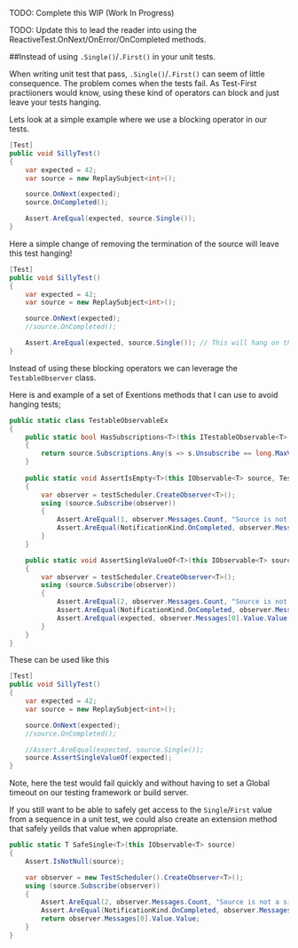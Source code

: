 TODO: Complete this WIP (Work In Progress)

TODO: Update this to lead the reader into using the ReactiveTest.OnNext/OnError/OnCompleted methods.


##Instead of using `.Single()`/`.First()` in your unit tests.

When writing unit test that pass, `.Single()`/`.First()` can seem of little consequence.
The problem comes when the tests fail.
As Test-First practiioners would know, using these kind of operators can block and just leave your tests hanging.

Lets look at a simple example where we use a blocking operator in our tests.

```csharp
[Test]
public void SillyTest()
{
    var expected = 42;
    var source = new ReplaySubject<int>();

    source.OnNext(expected);
    source.OnCompleted();

    Assert.AreEqual(expected, source.Single());
}
```

Here a simple change of removing the termination of the source will leave this test hanging!

```csharp
[Test]
public void SillyTest()
{
    var expected = 42;
    var source = new ReplaySubject<int>();

    source.OnNext(expected);
    //source.OnCompleted();

    Assert.AreEqual(expected, source.Single()); // This will hang on the .Single!
}
```


Instead of using these blocking operators we can leverage the `TestableObserver` class.

Here is and example of a set of Exentions methods that I can use to avoid hanging tests;

```csharp
public static class TestableObservableEx
{
    public static bool HasSubscriptions<T>(this ITestableObservable<T> source)
    {
        return source.Subscriptions.Any(s => s.Unsubscribe == long.MaxValue);
    }
    
    public static void AssertIsEmpty<T>(this IObservable<T> source, TestScheduler testScheduler = new TestScheduler())
    {
        var observer = testScheduler.CreateObserver<T>();
        using (source.Subscribe(observer))
        {
            Assert.AreEqual(1, observer.Messages.Count, "Source is not a single value sequence.");
            Assert.AreEqual(NotificationKind.OnCompleted, observer.Messages[0].Value.Kind, "Only one notification was expected : OnCompleted.");
        }
    }

    public static void AssertSingleValueOf<T>(this IObservable<T> source, T expected, TestScheduler testScheduler = new TestScheduler())
    {
        var observer = testScheduler.CreateObserver<T>();
        using (source.Subscribe(observer))
        {
            Assert.AreEqual(2, observer.Messages.Count, "Source is not a single value sequence.");
            Assert.AreEqual(NotificationKind.OnCompleted, observer.Messages[1].Value.Kind, "Only two notifications were expected : OnNext(expected) and OnCompleted.");
            Assert.AreEqual(expected, observer.Messages[0].Value.Value, "Value from sequence does not match expected.");
        }
    }
}
```

These can be used like this

```csharp
[Test]
public void SillyTest()
{
    var expected = 42;
    var source = new ReplaySubject<int>();

    source.OnNext(expected);
    //source.OnCompleted();

    //Assert.AreEqual(expected, source.Single());
    source.AssertSingleValueOf(expected);
}
```

Note, here the test would fail quickly and without having to set a Global timeout on our testing framework or build server.


If you still want to be able to safely get access to the `Single`/`First` value from a sequence in a unit test, we could also create an extension method that safely yeilds that value when appropriate.

```csharp
public static T SafeSingle<T>(this IObservable<T> source)
{
    Assert.IsNotNull(source);

    var observer = new TestScheduler().CreateObserver<T>();
    using (source.Subscribe(observer))
    {
        Assert.AreEqual(2, observer.Messages.Count, "Source is not a single value sequence.");
        Assert.AreEqual(NotificationKind.OnCompleted, observer.Messages[1].Value.Kind, "Only two message were expected : OnNext(expected) and OnCompleted.");
        return observer.Messages[0].Value.Value;
    }
}
```
